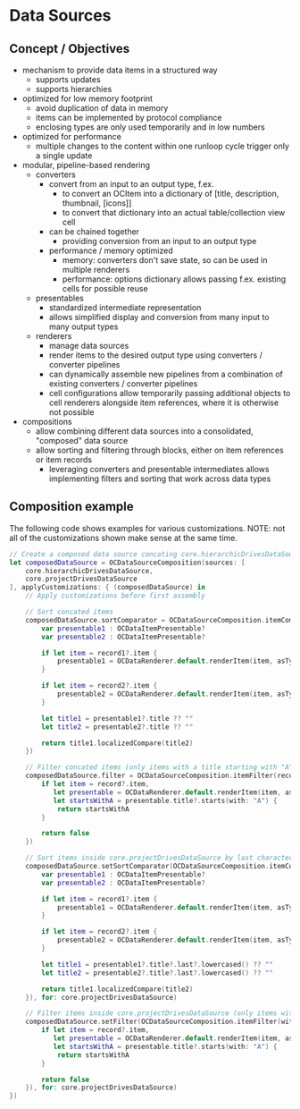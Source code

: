 #  Data Sources

## Concept / Objectives
- mechanism to provide data items in a structured way
	- supports updates
	- supports hierarchies
- optimized for low memory footprint
	- avoid duplication of data in memory
	- items can be implemented by protocol compliance
	- enclosing types are only used temporarily and in low numbers
- optimized for performance
	- multiple changes to the content within one runloop cycle trigger only a single update
- modular, pipeline-based rendering
	- converters
		- convert from an input to an output type, f.ex.
			- to convert an OCItem into a dictionary of [title, description, thumbnail, [icons]]
			- to convert that dictionary into an actual table/collection view cell
		- can be chained together
			- providing conversion from an input to an output type
		- performance / memory optimized
			- memory: converters don't save state, so can be used in multiple renderers
			- performance: options dictionary allows passing f.ex. existing cells for possible reuse
	- presentables
		- standardized intermediate representation
		- allows simplified display and conversion from many input to many output types
	- renderers
		- manage data sources
		- render items to the desired output type using converters / converter pipelines
		- can dynamically assemble new pipelines from a combination of existing converters / converter pipelines
		- cell configurations allow temporarily passing additional objects to cell renderers alongside item references, where it is otherwise not possible
- compositions
	- allow combining different data sources into a consolidated, "composed" data source
	- allow sorting and filtering through blocks, either on item references or item records
		- leveraging converters and presentable intermediates allows implementing filters and sorting that work across data types


## Composition example
The following code shows examples for various customizations. NOTE: not all of the customizations shown make sense at the same time.

```swift
// Create a composed data source concating core.hierarchicDrivesDataSource and core.projectDrivesDataSource
let composedDataSource = OCDataSourceComposition(sources: [
	core.hierarchicDrivesDataSource,
	core.projectDrivesDataSource
], applyCustomizations: { (composedDataSource) in
	// Apply customizations before first assembly

	// Sort concated items
	composedDataSource.sortComparator = OCDataSourceComposition.itemComparator(withItemRetrieval: false, fromRecordComparator: { record1, record2 in
		var presentable1 : OCDataItemPresentable?
		var presentable2 : OCDataItemPresentable?

		if let item = record1?.item {
			presentable1 = OCDataRenderer.default.renderItem(item, asType: .presentable, error: nil) as? OCDataItemPresentable
		}

		if let item = record2?.item {
			presentable2 = OCDataRenderer.default.renderItem(item, asType: .presentable, error: nil) as? OCDataItemPresentable
		}

		let title1 = presentable1?.title ?? ""
		let title2 = presentable2?.title ?? ""

		return title1.localizedCompare(title2)
	})

	// Filter concated items (only items with a title starting with "A")
	composedDataSource.filter = OCDataSourceComposition.itemFilter(recordFilter: { record in
		if let item = record?.item,
		   let presentable = OCDataRenderer.default.renderItem(item, asType: .presentable, error: nil) as? OCDataItemPresentable,
		   let startsWithA = presentable.title?.starts(with: "A") {
			return startsWithA
		}

		return false
	})

	// Sort items inside core.projectDrivesDataSource by last character
	composedDataSource.setSortComparator(OCDataSourceComposition.itemComparator(withItemRetrieval: false, fromRecordComparator: { record1, record2 in
		var presentable1 : OCDataItemPresentable?
		var presentable2 : OCDataItemPresentable?

		if let item = record1?.item {
			presentable1 = OCDataRenderer.default.renderItem(item, asType: .presentable, error: nil) as? OCDataItemPresentable
		}

		if let item = record2?.item {
			presentable2 = OCDataRenderer.default.renderItem(item, asType: .presentable, error: nil) as? OCDataItemPresentable
		}

		let title1 = presentable1?.title?.last?.lowercased() ?? ""
		let title2 = presentable2?.title?.last?.lowercased() ?? ""

		return title1.localizedCompare(title2)
	}), for: core.projectDrivesDataSource)

	// Filter items inside core.projectDrivesDataSource (only items with a title starting with "A")
	composedDataSource.setFilter(OCDataSourceComposition.itemFilter(withItemRetrieval: false, fromRecordFilter: { (record) in
		if let item = record?.item,
		   let presentable = OCDataRenderer.default.renderItem(item, asType: .presentable, error: nil) as? OCDataItemPresentable,
		   let startsWithA = presentable.title?.starts(with: "A") {
			return startsWithA
		}

		return false
	}), for: core.projectDrivesDataSource)
})
```
